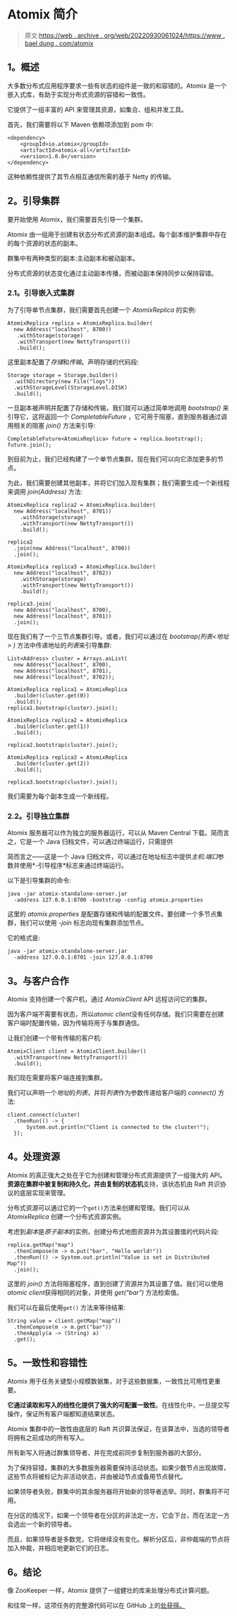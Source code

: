 # Atomix 简介

> 原文:[https://web . archive . org/web/20220930061024/https://www . bael dung . com/atomix](https://web.archive.org/web/20220930061024/https://www.baeldung.com/atomix)

## **1。概述**

大多数分布式应用程序要求一些有状态的组件是一致的和容错的。Atomix 是一个嵌入式库，有助于实现分布式资源的容错和一致性。

它提供了一组丰富的 API 来管理其资源，如集合、组和并发工具。

首先，我们需要将以下 Maven 依赖项添加到 pom 中:

```
<dependency>
    <groupId>io.atomix</groupId>
    <artifactId>atomix-all</artifactId>
    <version>1.0.8</version>
</dependency>
```

这种依赖性提供了其节点相互通信所需的基于 Netty 的传输。

## **2。引导集群**

要开始使用 Atomix，我们需要首先引导一个集群。

Atomix 由一组用于创建有状态分布式资源的副本组成。每个副本维护集群中存在的每个资源的状态的副本。

群集中有两种类型的副本:主动副本和被动副本。

分布式资源的状态变化通过主动副本传播，而被动副本保持同步以保持容错。

### **2.1。引导嵌入式集群**

为了引导单节点集群，我们需要首先创建一个 *AtomixReplica* 的实例:

```
AtomixReplica replica = AtomixReplica.builder(
  new Address("localhost", 8700))
   .withStorage(storage)
   .withTransport(new NettyTransport())
   .build();
```

这里副本配置了*存储*和*传输*。声明存储的代码段:

```
Storage storage = Storage.builder()
  .withDirectory(new File("logs"))
  .withStorageLevel(StorageLevel.DISK)
  .build();
```

一旦副本被声明并配置了存储和传输，我们就可以通过简单地调用 *bootstrap()* 来引导它，这将返回一个 *CompletableFuture* ，它可用于阻塞，直到服务器通过调用相关的阻塞 *join()* 方法来引导:

```
CompletableFuture<AtomixReplica> future = replica.bootstrap();
future.join();
```

到目前为止，我们已经构建了一个单节点集群。现在我们可以向它添加更多的节点。

为此，我们需要创建其他副本，并将它们加入现有集群；我们需要生成一个新线程来调用 *join(Address)* 方法:

```
AtomixReplica replica2 = AtomixReplica.builder(
  new Address("localhost", 8701))
    .withStorage(storage)
    .withTransport(new NettyTransport())
    .build();

replica2
  .join(new Address("localhost", 8700))
  .join();

AtomixReplica replica3 = AtomixReplica.builder(
  new Address("localhost", 8702))
    .withStorage(storage)
    .withTransport(new NettyTransport())
    .build();

replica3.join(
  new Address("localhost", 8700), 
  new Address("localhost", 8701))
  .join();
```

现在我们有了一个三节点集群引导。或者，我们可以通过在 *bootstrap(列表<地址> )* 方法中传递地址的*列表*来引导集群:

```
List<Address> cluster = Arrays.asList(
  new Address("localhost", 8700), 
  new Address("localhost", 8701), 
  new Address("localhsot", 8702));

AtomixReplica replica1 = AtomixReplica
  .builder(cluster.get(0))
  .build();
replica1.bootstrap(cluster).join();

AtomixReplica replica2 = AtomixReplica
  .builder(cluster.get(1))
  .build();

replica2.bootstrap(cluster).join();

AtomixReplica replica3 = AtomixReplica
  .builder(cluster.get(2))
  .build();

replica3.bootstrap(cluster).join();
```

我们需要为每个副本生成一个新线程。

### **2.2。引导独立集群**

Atomix 服务器可以作为独立的服务器运行，可以从 Maven Central 下载。简而言之，它是一个 Java 归档文件，可以通过终端运行，只需提供

简而言之——这是一个 Java 归档文件，可以通过在地址标志中提供*主机:端口*参数并使用*-引导程序*标志来通过终端运行。

以下是引导集群的命令:

```
java -jar atomix-standalone-server.jar 
  -address 127.0.0.1:8700 -bootstrap -config atomix.properties
```

这里的 *atomix.properties* 是配置存储和传输的配置文件。要创建一个多节点集群，我们可以使用 *-join* 标志向现有集群添加节点。

它的格式是:

```
java -jar atomix-standalone-server.jar 
  -address 127.0.0.1:8701 -join 127.0.0.1:8700
```

## **3。与客户合作**

Atomix 支持创建一个客户机，通过 *AtomixClient* API 远程访问它的集群。

因为客户端不需要有状态，所以*atomic client*没有任何存储。我们只需要在创建客户端时配置传输，因为传输将用于与集群通信。

让我们创建一个带有传输的客户机:

```
AtomixClient client = AtomixClient.builder()
  .withTransport(new NettyTransport())
  .build();
```

我们现在需要将客户端连接到集群。

我们可以声明一个*地址*的*列表*，并将*列表*作为参数传递给客户端的 *connect()* 方法:

```
client.connect(cluster)
  .thenRun(() -> {
      System.out.println("Client is connected to the cluster!");
  });
```

## **4。处理资源**

Atomix 的真正强大之处在于它为创建和管理分布式资源提供了一组强大的 API。**资源在集群中被复制和持久化，并由复制的状态机**支持，该状态机由 Raft 共识协议的底层实现来管理。

分布式资源可以通过它的一个`get()`方法来创建和管理。我们可以从 *AtomixReplica* 创建一个分布式资源实例。

考虑到*副本*是*原子副本*的实例，创建分布式地图资源并为其设置值的代码片段:

```
replica.getMap("map")
  .thenCompose(m -> m.put("bar", "Hello world!"))
  .thenRun(() -> System.out.println("Value is set in Distributed Map"))
  .join();
```

这里的 *join()* 方法将阻塞程序，直到创建了资源并为其设置了值。我们可以使用*atomic client*获得相同的对象，并使用 *get("bar")* 方法检索值。

我们可以在最后使用`get()` 方法来等待结果:

```
String value = client.getMap("map"))
  .thenCompose(m -> m.get("bar"))
  .thenApply(a -> (String) a)
  .get();
```

## **5。一致性和容错性**

Atomix 用于任务关键型小规模数据集，对于这些数据集，一致性比可用性更重要。

**它通过读取和写入的线性化提供了强大的可配置一致性**。在线性化中，一旦提交写操作，保证所有客户端都知道结果状态。

Atomix 集群中的一致性由底层的 Raft 共识算法保证，在该算法中，当选的领导者将拥有之前成功的所有写入。

所有新写入将通过群集领导者，并在完成前同步复制到服务器的大部分。

为了保持容错，集群的大多数服务器需要保持活动状态。如果少数节点出现故障，这些节点将被标记为非活动状态，并由被动节点或备用节点替代。

如果领导者失败，群集中的其余服务器将开始新的领导者选举。同时，群集将不可用。

在分区的情况下，如果一个领导者在分区的非法定一方，它会下台，而在法定一方会选出一个新的领导者。

而且，如果领导者是多数党，它将继续没有变化。解析分区后，非仲裁端的节点将加入仲裁，并相应地更新它们的日志。

## **6。结论**

像 ZooKeeper 一样，Atomix 提供了一组健壮的库来处理分布式计算问题。

和往常一样，这项任务的完整源代码可以在 GitHub 上的[处获得。](https://web.archive.org/web/20221208143856/https://github.com/eugenp/tutorials/tree/master/atomix)